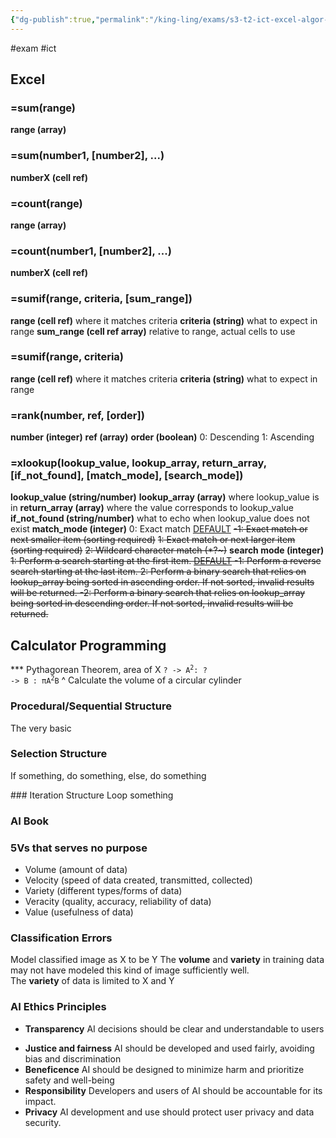 ```yaml
---
{"dg-publish":true,"permalink":"/king-ling/exams/s3-t2-ict-excel-algor-ai-py/","created":"2024-06-17T14:04:45.889+08:00","updated":"2024-06-17T21:52:55.729+08:00"}
---
```


#exam #ict
## Excel
### =sum(range)
**range (array)**
### =sum(number1, \[number2], ...)
**numberX (cell ref)**
### =count(range)
**range (array)**
### =count(number1, \[number2], ...)
**numberX (cell ref)**
### =sumif(range, criteria, \[sum_range])
**range (cell ref)**
	where it matches criteria
**criteria (string)**
	what to expect in range
**sum_range (cell ref array)**
	relative to range, actual cells to use
### =sumif(range, criteria)
**range (cell ref)**
	where it matches criteria
**criteria (string)**
	what to expect in range
### =rank(number, ref, \[order])
**number (integer)**
**ref (array)**
**order (boolean)**
	0: Descending
	1: Ascending

### =xlookup(lookup_value, lookup_array, return_array, \[if_not_found], \[match_mode], \[search_mode])
**lookup_value (string/number)**
**lookup_array (array)**
	where lookup_value is in
**return_array (array)**
	where the value corresponds to lookup_value
**if_not_found (string/number)**
	what to echo when lookup_value does not exist
**match_mode (integer)**
	0: Exact match <u>DEFAULT</u>
	~~-1: Exact match or next smaller item (sorting required)~~
	~~1: Exact match or next larger item (sorting required)~~
	~~2: Wildcard character match (\*\?\~)~~
**search mode (integer)**
	~~1: Perform a search starting at the first item. <u><s>DEFAULT</s></u>
	-1: Perform a reverse search starting at the last item.
	2: Perform a binary search that relies on lookup_array being sorted in ascending order. If not sorted, invalid results will be returned.
	-2: Perform a binary search that relies on lookup_array being sorted in descending order. If not sorted, invalid results will be returned.~~

## Calculator Programming
*** Pythagorean Theorem, area of X
<code>? -> A<sup>2</sup>: ? -> B : πA<sup>2</sup>B</code>
^ Calculate the volume of a circular cylinder
### Procedural/Sequential Structure
The very basic
<style> .container {font-family: sans-serif; text-align: center;} .button-wrapper button {z-index: 1;height: 40px; width: 100px; margin: 10px;padding: 5px;} .excalidraw .App-menu_top .buttonList { display: flex;} .excalidraw-wrapper { height: 800px; margin: 50px; position: relative;} :root[dir="ltr"] .excalidraw .layer-ui__wrapper .zen-mode-transition.App-menu_bottom--transition-left {transform: none;} </style><script src="https://cdn.jsdelivr.net/npm/react@17/umd/react.production.min.js"></script><script src="https://cdn.jsdelivr.net/npm/react-dom@17/umd/react-dom.production.min.js"></script><script type="text/javascript" src="https://cdn.jsdelivr.net/npm/@excalidraw/excalidraw@0/dist/excalidraw.production.min.js"></script><div id="ICT_Test_2024-06-17_2111.24.excalidraw.md1"></div><script>(function(){const InitialData={"type":"excalidraw","version":2,"source":"https://github.com/zsviczian/obsidian-excalidraw-plugin/releases/tag/2.2.6","elements":[{"type":"ellipse","version":182,"versionNonce":1946520293,"index":"a0","isDeleted":false,"id":"4Qzsb718tfaVCDS4umvCT","fillStyle":"solid","strokeWidth":2,"strokeStyle":"solid","roughness":1,"opacity":100,"angle":0,"x":-116.39987182617188,"y":-299.9111557006836,"strokeColor":"#1e1e1e","backgroundColor":"transparent","width":115.9111328125,"height":61.86663818359375,"seed":1827371749,"groupIds":[],"frameId":null,"roundness":{"type":2},"boundElements":[],"updated":1718629944427,"link":null,"locked":false},{"type":"text","version":90,"versionNonce":1882965381,"index":"a2","isDeleted":false,"id":"OwEWfi3r","fillStyle":"solid","strokeWidth":2,"strokeStyle":"solid","roughness":1,"opacity":100,"angle":0,"x":-86.53341674804688,"y":-279.2888717651367,"strokeColor":"#1e1e1e","backgroundColor":"transparent","width":49.21995544433594,"height":25,"seed":2128779403,"groupIds":[],"frameId":null,"roundness":null,"boundElements":[{"id":"04p13glqf6LIPwEbpuA3y","type":"arrow"}],"updated":1718629948631,"link":null,"locked":false,"fontSize":20,"fontFamily":1,"text":"Begin","rawText":"Begin","textAlign":"left","verticalAlign":"top","containerId":null,"originalText":"Begin","autoResize":true,"lineHeight":1.25},{"type":"arrow","version":47,"versionNonce":1564430885,"index":"a4","isDeleted":false,"id":"04p13glqf6LIPwEbpuA3y","fillStyle":"solid","strokeWidth":2,"strokeStyle":"solid","roughness":1,"opacity":100,"angle":0,"x":-55.955535888671875,"y":-239.46663665771484,"strokeColor":"#1e1e1e","backgroundColor":"transparent","width":7.1109619140625,"height":59.022186279296875,"seed":1799153221,"groupIds":[],"frameId":null,"roundness":{"type":2},"boundElements":[],"updated":1718629948631,"link":null,"locked":false,"startBinding":{"elementId":"OwEWfi3r","focus":-0.3545597283180009,"gap":14.822235107421875},"endBinding":null,"lastCommittedPoint":null,"startArrowhead":null,"endArrowhead":"arrow","points":[[0,0],[-7.1109619140625,59.022186279296875]]},{"type":"arrow","version":39,"versionNonce":1755665989,"index":"a7","isDeleted":false,"id":"Aiej-MrXc-h8oaCtro9Es","fillStyle":"solid","strokeWidth":2,"strokeStyle":"solid","roughness":1,"opacity":100,"angle":0,"x":-66.62216186523438,"y":-112.88884735107422,"strokeColor":"#1e1e1e","backgroundColor":"transparent","width":3.5555419921875,"height":64.00003051757812,"seed":784060517,"groupIds":[],"frameId":null,"roundness":{"type":2},"boundElements":[],"updated":1718630137117,"link":null,"locked":false,"startBinding":null,"endBinding":null,"lastCommittedPoint":null,"startArrowhead":null,"endArrowhead":"arrow","points":[[0,0],[-3.5555419921875,64.00003051757812]]},{"type":"rectangle","version":173,"versionNonce":1262112581,"index":"a8","isDeleted":false,"id":"E2br5AF81BIru2JEbirx1","fillStyle":"solid","strokeWidth":2,"strokeStyle":"solid","roughness":1,"opacity":100,"angle":0,"x":-132.04440307617188,"y":-51.733421325683594,"strokeColor":"#1e1e1e","backgroundColor":"transparent","width":141.5111083984375,"height":44.08892822265625,"seed":957525157,"groupIds":[],"frameId":null,"roundness":{"type":3},"boundElements":[],"updated":1718629982429,"link":null,"locked":false},{"type":"text","version":32,"versionNonce":1432230795,"index":"a9","isDeleted":false,"id":"yAN8kXaO","fillStyle":"solid","strokeWidth":2,"strokeStyle":"solid","roughness":1,"opacity":100,"angle":0,"x":-108.57772827148438,"y":-37.511131286621094,"strokeColor":"#1e1e1e","backgroundColor":"transparent","width":83.31991577148438,"height":25,"seed":1628981803,"groupIds":[],"frameId":null,"roundness":null,"boundElements":[{"id":"0Su-H6D66ebjvn2ft2Zsb","type":"arrow"}],"updated":1718630122482,"link":null,"locked":false,"fontSize":20,"fontFamily":1,"text":"A <- X+1","rawText":"A <- X+1","textAlign":"left","verticalAlign":"top","containerId":null,"originalText":"A <- X+1","autoResize":true,"lineHeight":1.25},{"type":"arrow","version":41,"versionNonce":1371893995,"index":"aA","isDeleted":false,"id":"0Su-H6D66ebjvn2ft2Zsb","fillStyle":"solid","strokeWidth":2,"strokeStyle":"solid","roughness":1,"opacity":100,"angle":0,"x":-76.03218611266017,"y":-8.355552673339844,"strokeColor":"#1e1e1e","backgroundColor":"transparent","width":8.698842606800795,"height":66.13336181640625,"seed":1282049477,"groupIds":[],"frameId":null,"roundness":{"type":2},"boundElements":[],"updated":1718630121276,"link":null,"locked":false,"startBinding":{"elementId":"yAN8kXaO","focus":0.26106520076272377,"gap":4.15557861328125},"endBinding":null,"lastCommittedPoint":null,"startArrowhead":null,"endArrowhead":"arrow","points":[[0,0],[8.698842606800795,66.13336181640625]]},{"type":"line","version":104,"versionNonce":118010277,"index":"aI","isDeleted":false,"id":"-GTGFXq04SHBaEwvZGHqI","fillStyle":"solid","strokeWidth":2,"strokeStyle":"solid","roughness":1,"opacity":100,"angle":0,"x":-117.11105346679688,"y":59.199989318847656,"strokeColor":"#1e1e1e","backgroundColor":"transparent","width":115.9111328125,"height":1.4222412109375,"seed":748210379,"groupIds":[],"frameId":null,"roundness":{"type":2},"boundElements":[],"updated":1718630091056,"link":null,"locked":false,"startBinding":null,"endBinding":null,"lastCommittedPoint":null,"startArrowhead":null,"endArrowhead":null,"points":[[0,0],[115.9111328125,1.4222412109375]]},{"type":"line","version":93,"versionNonce":511527467,"index":"aJ","isDeleted":false,"id":"0kZ4omKAarx-ooFz76JHt","fillStyle":"solid","strokeWidth":2,"strokeStyle":"solid","roughness":1,"opacity":100,"angle":0,"x":2.355621337890625,"y":59.911109924316406,"strokeColor":"#1e1e1e","backgroundColor":"transparent","width":22.04443359375,"height":49.06671142578125,"seed":1227834181,"groupIds":[],"frameId":null,"roundness":{"type":2},"boundElements":[],"updated":1718630113800,"link":null,"locked":false,"startBinding":null,"endBinding":null,"lastCommittedPoint":null,"startArrowhead":null,"endArrowhead":null,"points":[[0,0],[-22.04443359375,49.06671142578125]]},{"type":"line","version":82,"versionNonce":488606187,"index":"aK","isDeleted":false,"id":"1j_OqK6cHZ5XNbEOikjph","fillStyle":"solid","strokeWidth":2,"strokeStyle":"solid","roughness":1,"opacity":100,"angle":0,"x":-119.95553588867188,"y":65.6000747680664,"strokeColor":"#1e1e1e","backgroundColor":"transparent","width":27.7332763671875,"height":41.95562744140625,"seed":1004197093,"groupIds":[],"frameId":null,"roundness":{"type":2},"boundElements":[],"updated":1718630103563,"link":null,"locked":false,"startBinding":null,"endBinding":null,"lastCommittedPoint":null,"startArrowhead":null,"endArrowhead":null,"points":[[0,0],[-27.7332763671875,41.95562744140625]]},{"type":"line","version":166,"versionNonce":2054779915,"index":"aL","isDeleted":false,"id":"SRgNIBFv_Vu0P_NG_0VTx","fillStyle":"solid","strokeWidth":2,"strokeStyle":"solid","roughness":1,"opacity":100,"angle":0,"x":-147.68881225585938,"y":106.84452056884766,"strokeColor":"#1e1e1e","backgroundColor":"transparent","width":131.5556640625,"height":2.844482421875,"seed":1074599051,"groupIds":[],"frameId":null,"roundness":{"type":2},"boundElements":[],"updated":1718630116817,"link":null,"locked":false,"startBinding":null,"endBinding":null,"lastCommittedPoint":null,"startArrowhead":null,"endArrowhead":null,"points":[[0,0],[131.5556640625,2.844482421875]]},{"type":"text","version":20,"versionNonce":347073445,"index":"aM","isDeleted":false,"id":"L29m4mSR","fillStyle":"solid","strokeWidth":2,"strokeStyle":"solid","roughness":1,"opacity":100,"angle":0,"x":-113.55538940429688,"y":77.68888092041016,"strokeColor":"#1e1e1e","backgroundColor":"transparent","width":92.81990051269531,"height":25,"seed":1926191621,"groupIds":[],"frameId":null,"roundness":null,"boundElements":[{"id":"yz1cBa8dnDIQzGDhWFCZf","type":"arrow"}],"updated":1718630151236,"link":null,"locked":false,"fontSize":20,"fontFamily":1,"text":"Output A","rawText":"Output A","textAlign":"left","verticalAlign":"top","containerId":null,"originalText":"Output A","autoResize":true,"lineHeight":1.25},{"type":"line","version":171,"versionNonce":509006507,"index":"aN","isDeleted":false,"id":"jTlGhRVBnFWCLQfPh4u8Q","fillStyle":"solid","strokeWidth":2,"strokeStyle":"solid","roughness":1,"opacity":100,"angle":0,"x":-104.5716975003481,"y":-168.32465351567603,"strokeColor":"#1e1e1e","backgroundColor":"transparent","width":115.9111328125,"height":1.4222412109375,"seed":1669958597,"groupIds":[],"frameId":null,"roundness":{"type":2},"boundElements":[],"updated":1718630139976,"link":null,"locked":false,"startBinding":null,"endBinding":null,"lastCommittedPoint":null,"startArrowhead":null,"endArrowhead":null,"points":[[0,0],[115.9111328125,1.4222412109375]]},{"type":"line","version":160,"versionNonce":1423787339,"index":"aO","isDeleted":false,"id":"8UT2-fMXhzCkOBbFbTbB9","fillStyle":"solid","strokeWidth":2,"strokeStyle":"solid","roughness":1,"opacity":100,"angle":0,"x":14.89497730433942,"y":-167.61353291020728,"strokeColor":"#1e1e1e","backgroundColor":"transparent","width":22.04443359375,"height":49.06671142578125,"seed":1347275557,"groupIds":[],"frameId":null,"roundness":{"type":2},"boundElements":[],"updated":1718630139976,"link":null,"locked":false,"startBinding":null,"endBinding":null,"lastCommittedPoint":null,"startArrowhead":null,"endArrowhead":null,"points":[[0,0],[-22.04443359375,49.06671142578125]]},{"type":"line","version":149,"versionNonce":1664902123,"index":"aP","isDeleted":false,"id":"pyka8JkOFbil9uU9lRB6A","fillStyle":"solid","strokeWidth":2,"strokeStyle":"solid","roughness":1,"opacity":100,"angle":0,"x":-107.4161799222231,"y":-161.92456806645728,"strokeColor":"#1e1e1e","backgroundColor":"transparent","width":27.7332763671875,"height":41.95562744140625,"seed":1293098629,"groupIds":[],"frameId":null,"roundness":{"type":2},"boundElements":[],"updated":1718630139976,"link":null,"locked":false,"startBinding":null,"endBinding":null,"lastCommittedPoint":null,"startArrowhead":null,"endArrowhead":null,"points":[[0,0],[-27.7332763671875,41.95562744140625]]},{"type":"line","version":233,"versionNonce":561950347,"index":"aQ","isDeleted":false,"id":"euUNY06sjFKj4-9XrjNIr","fillStyle":"solid","strokeWidth":2,"strokeStyle":"solid","roughness":1,"opacity":100,"angle":0,"x":-135.1494562894106,"y":-120.68012226567603,"strokeColor":"#1e1e1e","backgroundColor":"transparent","width":131.5556640625,"height":2.844482421875,"seed":1620510181,"groupIds":[],"frameId":null,"roundness":{"type":2},"boundElements":[],"updated":1718630139976,"link":null,"locked":false,"startBinding":null,"endBinding":null,"lastCommittedPoint":null,"startArrowhead":null,"endArrowhead":null,"points":[[0,0],[131.5556640625,2.844482421875]]},{"type":"text","version":110,"versionNonce":1324546027,"index":"aR","isDeleted":false,"id":"IrMZ94ST","fillStyle":"solid","strokeWidth":2,"strokeStyle":"solid","roughness":1,"opacity":100,"angle":0,"x":-102.4382746487856,"y":-153.39133442387916,"strokeColor":"#1e1e1e","backgroundColor":"transparent","width":90.68659973144531,"height":25,"seed":1575420229,"groupIds":[],"frameId":null,"roundness":null,"boundElements":[],"updated":1718630146441,"link":null,"locked":false,"fontSize":20,"fontFamily":1,"text":"Input X","rawText":"Input X","textAlign":"left","verticalAlign":"top","containerId":null,"originalText":"Input X","autoResize":false,"lineHeight":1.25},{"type":"arrow","version":33,"versionNonce":1841675333,"index":"ad","isDeleted":false,"id":"yz1cBa8dnDIQzGDhWFCZf","fillStyle":"solid","strokeWidth":2,"strokeStyle":"solid","roughness":1,"opacity":100,"angle":0,"x":-90.80001831054688,"y":109.68888092041016,"strokeColor":"#1e1e1e","backgroundColor":"transparent","width":7.822265625,"height":64.71112060546875,"seed":992526245,"groupIds":[],"frameId":null,"roundness":{"type":2},"boundElements":[],"updated":1718630151236,"link":null,"locked":false,"startBinding":{"elementId":"L29m4mSR","focus":0.5428051019041145,"gap":7},"endBinding":null,"lastCommittedPoint":null,"startArrowhead":null,"endArrowhead":"arrow","points":[[0,0],[7.822265625,64.71112060546875]]},{"type":"ellipse","version":55,"versionNonce":1519685355,"index":"ae","isDeleted":false,"id":"8L8QMKGPoVszv7oUDEJ-W","fillStyle":"solid","strokeWidth":2,"strokeStyle":"solid","roughness":1,"opacity":100,"angle":0,"x":-151.24435424804688,"y":176.53336334228516,"strokeColor":"#1e1e1e","backgroundColor":"transparent","width":169.9554443359375,"height":76.0888671875,"seed":1901932293,"groupIds":[],"frameId":null,"roundness":{"type":2},"boundElements":[],"updated":1718630153986,"link":null,"locked":false},{"type":"text","version":17,"versionNonce":1044738565,"index":"af","isDeleted":false,"id":"W5eazoZH","fillStyle":"solid","strokeWidth":2,"strokeStyle":"solid","roughness":1,"opacity":100,"angle":0,"x":-84.39974975585938,"y":202.84439849853516,"strokeColor":"#1e1e1e","backgroundColor":"transparent","width":34.19996643066406,"height":25,"seed":1922660747,"groupIds":[],"frameId":null,"roundness":null,"boundElements":[],"updated":1718630161122,"link":null,"locked":false,"fontSize":20,"fontFamily":1,"text":"End","rawText":"End","textAlign":"left","verticalAlign":"top","containerId":null,"originalText":"End","autoResize":true,"lineHeight":1.25}],"appState":{"theme":"dark","viewBackgroundColor":"#ffffff","currentItemStrokeColor":"#1e1e1e","currentItemBackgroundColor":"transparent","currentItemFillStyle":"solid","currentItemStrokeWidth":2,"currentItemStrokeStyle":"solid","currentItemRoughness":1,"currentItemOpacity":100,"currentItemFontFamily":1,"currentItemFontSize":20,"currentItemTextAlign":"left","currentItemStartArrowhead":null,"currentItemEndArrowhead":"arrow","scrollX":368.2889099121094,"scrollY":511.4666748046875,"zoom":{"value":1},"currentItemRoundness":"round","gridSize":null,"gridColor":{"Bold":"#C9C9C9FF","Regular":"#EDEDEDFF"},"currentStrokeOptions":null,"previousGridSize":null,"frameRendering":{"enabled":true,"clip":true,"name":true,"outline":true},"objectsSnapModeEnabled":false},"files":{}};InitialData.scrollToContent=true;App=()=>{const e=React.useRef(null),t=React.useRef(null),[n,i]=React.useState({width:void 0,height:void 0});return React.useEffect(()=>{i({width:t.current.getBoundingClientRect().width,height:t.current.getBoundingClientRect().height});const e=()=>{i({width:t.current.getBoundingClientRect().width,height:t.current.getBoundingClientRect().height})};return window.addEventListener("resize",e),()=>window.removeEventListener("resize",e)},[t]),React.createElement(React.Fragment,null,React.createElement("div",{className:"excalidraw-wrapper",ref:t},React.createElement(ExcalidrawLib.Excalidraw,{ref:e,width:n.width,height:n.height,initialData:InitialData,viewModeEnabled:!0,zenModeEnabled:!0,gridModeEnabled:!1})))},excalidrawWrapper=document.getElementById("ICT_Test_2024-06-17_2111.24.excalidraw.md1");ReactDOM.render(React.createElement(App),excalidrawWrapper);})();</script>
### Selection Structure
If something, do something, else, do something
<div id="ICT_Test_2024-06-17_2118.23.excalidraw.md2"></div><script>(function(){const InitialData={"type":"excalidraw","version":2,"source":"https://github.com/zsviczian/obsidian-excalidraw-plugin/releases/tag/2.2.6","elements":[{"id":"BAFPS91PsKOVQUXGAlSd2","type":"ellipse","x":-140.57760620117188,"y":-130.31111907958984,"width":144.35546875,"height":68.977783203125,"angle":0,"strokeColor":"#1e1e1e","backgroundColor":"transparent","fillStyle":"solid","strokeWidth":2,"strokeStyle":"solid","roughness":1,"opacity":100,"groupIds":[],"frameId":null,"index":"a0","roundness":{"type":2},"seed":2102883429,"version":62,"versionNonce":776479845,"isDeleted":false,"boundElements":[{"id":"BDGxIW0b9HuwbOmPWSRaW","type":"arrow"}],"updated":1718630394820,"link":null,"locked":false},{"id":"yuJX2d9a","type":"text","x":-98.62216186523438,"y":-106.84444427490234,"width":49.21995544433594,"height":25,"angle":0,"strokeColor":"#1e1e1e","backgroundColor":"transparent","fillStyle":"solid","strokeWidth":2,"strokeStyle":"solid","roughness":1,"opacity":100,"groupIds":[],"frameId":null,"index":"a2","roundness":null,"seed":1160760421,"version":30,"versionNonce":601480651,"isDeleted":false,"boundElements":null,"updated":1718630392725,"link":null,"locked":false,"text":"Begin","rawText":"Begin","fontSize":20,"fontFamily":1,"textAlign":"left","verticalAlign":"top","containerId":null,"originalText":"Begin","autoResize":true,"lineHeight":1.25},{"id":"BDGxIW0b9HuwbOmPWSRaW","type":"arrow","x":-71.59982299804688,"y":-59.91112518310547,"width":1.422119140625,"height":66.84445190429688,"angle":0,"strokeColor":"#1e1e1e","backgroundColor":"transparent","fillStyle":"solid","strokeWidth":2,"strokeStyle":"solid","roughness":1,"opacity":100,"groupIds":[],"frameId":null,"index":"a3","roundness":{"type":2},"seed":1805755333,"version":32,"versionNonce":774245637,"isDeleted":false,"boundElements":null,"updated":1718630394820,"link":null,"locked":false,"points":[[0,0],[1.422119140625,66.84445190429688]],"lastCommittedPoint":null,"startBinding":{"elementId":"BAFPS91PsKOVQUXGAlSd2","focus":0.054916615692871276,"gap":1.4557977422987136},"endBinding":null,"startArrowhead":null,"endArrowhead":"arrow"},{"id":"LDzsnk1iiUdANZ2YAXcwY","type":"diamond","x":-139.15548706054688,"y":5.511116027832031,"width":137.95556640625,"height":66.13333129882812,"angle":0,"strokeColor":"#1e1e1e","backgroundColor":"transparent","fillStyle":"solid","strokeWidth":2,"strokeStyle":"solid","roughness":1,"opacity":100,"groupIds":[],"frameId":null,"index":"a4","roundness":{"type":2},"seed":1156599749,"version":110,"versionNonce":530859685,"isDeleted":false,"boundElements":null,"updated":1718630424527,"link":null,"locked":false},{"id":"zCTAcaR7","type":"text","x":-112.13339233398438,"y":26.133338928222656,"width":85.159912109375,"height":25,"angle":0,"strokeColor":"#1e1e1e","backgroundColor":"transparent","fillStyle":"solid","strokeWidth":2,"strokeStyle":"solid","roughness":1,"opacity":100,"groupIds":[],"frameId":null,"index":"a5","roundness":null,"seed":1320913547,"version":37,"versionNonce":1553196005,"isDeleted":false,"boundElements":null,"updated":1718630417094,"link":null,"locked":false,"text":"Condition","rawText":"Condition","fontSize":20,"fontFamily":1,"textAlign":"left","verticalAlign":"top","containerId":null,"originalText":"Condition","autoResize":true,"lineHeight":1.25},{"id":"EnYEApBAdcHGWAY8fvGQi","type":"line","x":-190.35556030273438,"y":41.77777862548828,"width":54.7557373046875,"height":0.71112060546875,"angle":0,"strokeColor":"#1e1e1e","backgroundColor":"transparent","fillStyle":"solid","strokeWidth":2,"strokeStyle":"solid","roughness":1,"opacity":100,"groupIds":[],"frameId":null,"index":"a6","roundness":{"type":2},"seed":1970555237,"version":30,"versionNonce":221908965,"isDeleted":false,"boundElements":null,"updated":1718630421975,"link":null,"locked":false,"points":[[0,0],[54.7557373046875,-0.71112060546875]],"lastCommittedPoint":null,"startBinding":null,"endBinding":null,"startArrowhead":null,"endArrowhead":null},{"id":"ugioLFQU-ogbAS6xCI9Os","type":"line","x":-2.622161865234375,"y":41.06665802001953,"width":64.7110595703125,"height":0.7110595703125,"angle":0,"strokeColor":"#1e1e1e","backgroundColor":"transparent","fillStyle":"solid","strokeWidth":2,"strokeStyle":"solid","roughness":1,"opacity":100,"groupIds":[],"frameId":null,"index":"a7","roundness":{"type":2},"seed":1930308101,"version":23,"versionNonce":563961061,"isDeleted":false,"boundElements":null,"updated":1718630426255,"link":null,"locked":false,"points":[[0,0],[64.7110595703125,-0.7110595703125]],"lastCommittedPoint":null,"startBinding":null,"endBinding":null,"startArrowhead":null,"endArrowhead":null},{"id":"6nXEQDA1qZ4_7WT-yDsS6","type":"arrow","x":-193.91110229492188,"y":39.644447326660156,"width":2.13330078125,"height":78.22222900390625,"angle":0,"strokeColor":"#1e1e1e","backgroundColor":"transparent","fillStyle":"solid","strokeWidth":2,"strokeStyle":"solid","roughness":1,"opacity":100,"groupIds":[],"frameId":null,"index":"a8","roundness":{"type":2},"seed":2047506501,"version":60,"versionNonce":1080186885,"isDeleted":false,"boundElements":null,"updated":1718630430661,"link":null,"locked":false,"points":[[0,0],[2.13330078125,78.22222900390625]],"lastCommittedPoint":null,"startBinding":null,"endBinding":null,"startArrowhead":null,"endArrowhead":"arrow"},{"id":"Kxp7VsZSqpm6mQSlXG4Iw","type":"arrow","x":66.35562133789062,"y":41.77777862548828,"width":3.5555419921875,"height":82.4888916015625,"angle":0,"strokeColor":"#1e1e1e","backgroundColor":"transparent","fillStyle":"solid","strokeWidth":2,"strokeStyle":"solid","roughness":1,"opacity":100,"groupIds":[],"frameId":null,"index":"a9","roundness":{"type":2},"seed":1757613925,"version":45,"versionNonce":124372101,"isDeleted":false,"boundElements":null,"updated":1718630435306,"link":null,"locked":false,"points":[[0,0],[3.5555419921875,82.4888916015625]],"lastCommittedPoint":null,"startBinding":null,"endBinding":null,"startArrowhead":null,"endArrowhead":"arrow"},{"id":"FfSYnTkAJ2y7LHcy9IlFi","type":"rectangle","x":-244.39999389648438,"y":124.26667022705078,"width":121.5999755859375,"height":71.11111450195312,"angle":0,"strokeColor":"#1e1e1e","backgroundColor":"transparent","fillStyle":"solid","strokeWidth":2,"strokeStyle":"solid","roughness":1,"opacity":100,"groupIds":[],"frameId":null,"index":"aB","roundness":{"type":3},"seed":1860599877,"version":107,"versionNonce":1792829995,"isDeleted":false,"boundElements":null,"updated":1718630450312,"link":null,"locked":false},{"id":"IkIHTiV6","type":"text","x":-233.73336791992188,"y":132.80005645751953,"width":99.33988952636719,"height":50,"angle":0,"strokeColor":"#1e1e1e","backgroundColor":"transparent","fillStyle":"solid","strokeWidth":2,"strokeStyle":"solid","roughness":1,"opacity":100,"groupIds":[],"frameId":null,"index":"aC","roundness":null,"seed":1002695883,"version":62,"versionNonce":505494411,"isDeleted":false,"boundElements":null,"updated":1718630463085,"link":null,"locked":false,"text":"Processing\nStep","rawText":"Processing\nStep","fontSize":20,"fontFamily":1,"textAlign":"left","verticalAlign":"top","containerId":null,"originalText":"Processing\nStep","autoResize":true,"lineHeight":1.25},{"type":"rectangle","version":208,"versionNonce":1627669381,"index":"aD","isDeleted":false,"id":"bK2tlZToVwyjtKZMeedIQ","fillStyle":"solid","strokeWidth":2,"strokeStyle":"solid","roughness":1,"opacity":100,"angle":0,"x":10.533416748046875,"y":126.39995574951172,"strokeColor":"#1e1e1e","backgroundColor":"transparent","width":121.5999755859375,"height":71.11111450195312,"seed":1146365515,"groupIds":[],"frameId":null,"roundness":{"type":3},"boundElements":[],"updated":1718630467363,"link":null,"locked":false},{"type":"text","version":163,"versionNonce":85691109,"index":"aE","isDeleted":false,"id":"MOuqfwsN","fillStyle":"solid","strokeWidth":2,"strokeStyle":"solid","roughness":1,"opacity":100,"angle":0,"x":21.200042724609375,"y":134.93334197998047,"strokeColor":"#1e1e1e","backgroundColor":"transparent","width":99.33988952636719,"height":50,"seed":1664034027,"groupIds":[],"frameId":null,"roundness":null,"boundElements":[],"updated":1718630467363,"link":null,"locked":false,"fontSize":20,"fontFamily":1,"text":"Processing\nStep","rawText":"Processing\nStep","textAlign":"left","verticalAlign":"top","containerId":null,"originalText":"Processing\nStep","autoResize":true,"lineHeight":1.25},{"id":"KCokbfXEpwsWS--h3ysZe","type":"line","x":-186.08871459960938,"y":195.3777847290039,"width":1.42236328125,"height":77.5111083984375,"angle":0,"strokeColor":"#1e1e1e","backgroundColor":"transparent","fillStyle":"solid","strokeWidth":2,"strokeStyle":"solid","roughness":1,"opacity":100,"groupIds":[],"frameId":null,"index":"aH","roundness":{"type":2},"seed":1208320811,"version":88,"versionNonce":2062964971,"isDeleted":false,"boundElements":null,"updated":1718630476717,"link":null,"locked":false,"points":[[0,0],[-1.42236328125,77.5111083984375]],"lastCommittedPoint":null,"startBinding":null,"endBinding":null,"startArrowhead":null,"endArrowhead":null},{"id":"4H2uWcwvc7IjZPI-OEfap","type":"line","x":-188.22213745117188,"y":275.73331451416016,"width":124.4443359375,"height":3.55560302734375,"angle":0,"strokeColor":"#1e1e1e","backgroundColor":"transparent","fillStyle":"solid","strokeWidth":2,"strokeStyle":"solid","roughness":1,"opacity":100,"groupIds":[],"frameId":null,"index":"aI","roundness":{"type":2},"seed":2016543627,"version":36,"versionNonce":455340235,"isDeleted":false,"boundElements":null,"updated":1718630479248,"link":null,"locked":false,"points":[[0,0],[124.4443359375,3.55560302734375]],"lastCommittedPoint":null,"startBinding":null,"endBinding":null,"startArrowhead":null,"endArrowhead":null},{"id":"bFpBv3VsBl5HlP_pagg3R","type":"line","x":76.31118774414062,"y":201.7778091430664,"width":0.711181640625,"height":78.22216796875,"angle":0,"strokeColor":"#1e1e1e","backgroundColor":"transparent","fillStyle":"solid","strokeWidth":2,"strokeStyle":"solid","roughness":1,"opacity":100,"groupIds":[],"frameId":null,"index":"aJ","roundness":{"type":2},"seed":312581995,"version":40,"versionNonce":1622501163,"isDeleted":false,"boundElements":null,"updated":1718630480661,"link":null,"locked":false,"points":[[0,0],[-0.711181640625,78.22216796875]],"lastCommittedPoint":null,"startBinding":null,"endBinding":null,"startArrowhead":null,"endArrowhead":null},{"id":"m3BgjdlndojLOSBUqwlR3","type":"line","x":75.60000610351562,"y":279.9999771118164,"width":142.933349609375,"height":2.84442138671875,"angle":0,"strokeColor":"#1e1e1e","backgroundColor":"transparent","fillStyle":"solid","strokeWidth":2,"strokeStyle":"solid","roughness":1,"opacity":100,"groupIds":[],"frameId":null,"index":"aK","roundness":{"type":2},"seed":1735739851,"version":41,"versionNonce":2123423787,"isDeleted":false,"boundElements":null,"updated":1718630482830,"link":null,"locked":false,"points":[[0,0],[-142.933349609375,-2.84442138671875]],"lastCommittedPoint":null,"startBinding":null,"endBinding":null,"startArrowhead":null,"endArrowhead":null},{"id":"oZHXGePjYMrmALrfxKzCH","type":"arrow","x":-66.62216186523438,"y":279.9999771118164,"width":0.7110595703125,"height":76.800048828125,"angle":0,"strokeColor":"#1e1e1e","backgroundColor":"transparent","fillStyle":"solid","strokeWidth":2,"strokeStyle":"solid","roughness":1,"opacity":100,"groupIds":[],"frameId":null,"index":"aL","roundness":{"type":2},"seed":226075339,"version":54,"versionNonce":1312817995,"isDeleted":false,"boundElements":null,"updated":1718630486997,"link":null,"locked":false,"points":[[0,0],[0.7110595703125,76.800048828125]],"lastCommittedPoint":null,"startBinding":null,"endBinding":null,"startArrowhead":null,"endArrowhead":"arrow"},{"id":"AdZ5We9XqdnDOwOks3xPo","type":"ellipse","x":-124.93307495117188,"y":355.3777847290039,"width":127.288818359375,"height":64,"angle":0,"strokeColor":"#1e1e1e","backgroundColor":"transparent","fillStyle":"solid","strokeWidth":2,"strokeStyle":"solid","roughness":1,"opacity":100,"groupIds":[],"frameId":null,"index":"aM","roundness":{"type":2},"seed":1570202091,"version":137,"versionNonce":482399979,"isDeleted":false,"boundElements":null,"updated":1718630498171,"link":null,"locked":false},{"id":"g8pSPwNC","type":"text","x":-82.97787475585938,"y":375.9999771118164,"width":34.19996643066406,"height":25,"angle":0,"strokeColor":"#1e1e1e","backgroundColor":"transparent","fillStyle":"solid","strokeWidth":2,"strokeStyle":"solid","roughness":1,"opacity":100,"groupIds":[],"frameId":null,"index":"aN","roundness":null,"seed":1683108005,"version":24,"versionNonce":529338789,"isDeleted":false,"boundElements":null,"updated":1718630508565,"link":null,"locked":false,"text":"End","rawText":"End","fontSize":20,"fontFamily":1,"textAlign":"left","verticalAlign":"top","containerId":null,"originalText":"End","autoResize":true,"lineHeight":1.25},{"id":"eNhKy615","type":"text","x":-154.80001831054688,"y":-1.4222335815429688,"width":167.5597686767578,"height":25,"angle":0,"strokeColor":"#1e1e1e","backgroundColor":"transparent","fillStyle":"solid","strokeWidth":2,"strokeStyle":"solid","roughness":1,"opacity":100,"groupIds":[],"frameId":null,"index":"aO","roundness":null,"seed":680963173,"version":27,"versionNonce":406321189,"isDeleted":false,"boundElements":null,"updated":1718630544452,"link":null,"locked":false,"text":"F              T","rawText":"F              T","fontSize":20,"fontFamily":1,"textAlign":"left","verticalAlign":"top","containerId":null,"originalText":"F              T","autoResize":true,"lineHeight":1.25},{"id":"1GIockcn","type":"text","x":-100.04440307617188,"y":-95.4666519165039,"width":9.999984741210938,"height":25,"angle":0,"strokeColor":"#1e1e1e","backgroundColor":"transparent","fillStyle":"solid","strokeWidth":2,"strokeStyle":"solid","roughness":1,"opacity":100,"groupIds":[],"frameId":null,"index":"aF","roundness":null,"seed":2696683,"version":4,"versionNonce":1150805509,"isDeleted":true,"boundElements":null,"updated":1718630465790,"link":null,"locked":false,"text":"","rawText":"","fontSize":20,"fontFamily":1,"textAlign":"left","verticalAlign":"top","containerId":null,"originalText":"","autoResize":true,"lineHeight":1.25},{"id":"G9fOkt-TyTw2fgJnblsYf","type":"rectangle","x":-248.66659545898438,"y":110.75556182861328,"width":114.4888916015625,"height":75.37777709960938,"angle":0,"strokeColor":"#1e1e1e","backgroundColor":"transparent","fillStyle":"solid","strokeWidth":2,"strokeStyle":"solid","roughness":1,"opacity":100,"groupIds":[],"frameId":null,"index":"aG","roundness":{"type":3},"seed":623438821,"version":65,"versionNonce":1573202123,"isDeleted":true,"boundElements":null,"updated":1718630465790,"link":null,"locked":false}],"appState":{"theme":"dark","viewBackgroundColor":"#ffffff","currentItemStrokeColor":"#1e1e1e","currentItemBackgroundColor":"transparent","currentItemFillStyle":"solid","currentItemStrokeWidth":2,"currentItemStrokeStyle":"solid","currentItemRoughness":1,"currentItemOpacity":100,"currentItemFontFamily":1,"currentItemFontSize":20,"currentItemTextAlign":"left","currentItemStartArrowhead":null,"currentItemEndArrowhead":"arrow","scrollX":368.2889099121094,"scrollY":271.4666748046875,"zoom":{"value":1},"currentItemRoundness":"round","gridSize":null,"gridColor":{"Bold":"#C9C9C9FF","Regular":"#EDEDEDFF"},"currentStrokeOptions":null,"previousGridSize":null,"frameRendering":{"enabled":true,"clip":true,"name":true,"outline":true},"objectsSnapModeEnabled":false},"files":{}};InitialData.scrollToContent=true;App=()=>{const e=React.useRef(null),t=React.useRef(null),[n,i]=React.useState({width:void 0,height:void 0});return React.useEffect(()=>{i({width:t.current.getBoundingClientRect().width,height:t.current.getBoundingClientRect().height});const e=()=>{i({width:t.current.getBoundingClientRect().width,height:t.current.getBoundingClientRect().height})};return window.addEventListener("resize",e),()=>window.removeEventListener("resize",e)},[t]),React.createElement(React.Fragment,null,React.createElement("div",{className:"excalidraw-wrapper",ref:t},React.createElement(ExcalidrawLib.Excalidraw,{ref:e,width:n.width,height:n.height,initialData:InitialData,viewModeEnabled:!0,zenModeEnabled:!0,gridModeEnabled:!1})))},excalidrawWrapper=document.getElementById("ICT_Test_2024-06-17_2118.23.excalidraw.md2");ReactDOM.render(React.createElement(App),excalidrawWrapper);})();</script>
### Iteration Structure
Loop something
<div id="ICT_Test_2024-06-17_2124.13.excalidraw.md3"></div><script>(function(){const InitialData={"type":"excalidraw","version":2,"source":"https://github.com/zsviczian/obsidian-excalidraw-plugin/releases/tag/2.2.6","elements":[{"id":"tT3NjbQ5P-2pNYF57LP_9","type":"arrow","x":-41.733245849609375,"y":-263.6444625854492,"width":0.711181640625,"height":67.55557250976562,"angle":0,"strokeColor":"#1e1e1e","backgroundColor":"transparent","fillStyle":"solid","strokeWidth":2,"strokeStyle":"solid","roughness":1,"opacity":100,"groupIds":[],"frameId":null,"index":"a2","roundness":{"type":2},"seed":31327941,"version":54,"versionNonce":1235273477,"isDeleted":false,"boundElements":null,"updated":1718630674455,"link":null,"locked":false,"points":[[0,0],[-0.711181640625,67.55557250976562]],"lastCommittedPoint":null,"startBinding":null,"endBinding":null,"startArrowhead":null,"endArrowhead":"arrow"},{"id":"YXLumPB8_Smp-qR27ghgK","type":"diamond","x":-149.82211303710938,"y":-191.11116790771484,"width":213.3336181640625,"height":70,"angle":0,"strokeColor":"#1e1e1e","backgroundColor":"transparent","fillStyle":"solid","strokeWidth":2,"strokeStyle":"solid","roughness":1,"opacity":100,"groupIds":[],"frameId":null,"index":"a3","roundness":{"type":2},"seed":494904939,"version":205,"versionNonce":555418277,"isDeleted":false,"boundElements":[{"type":"text","id":"OpGgtYLg"}],"updated":1718630695963,"link":null,"locked":false},{"id":"OpGgtYLg","type":"text","x":-85.56866455078125,"y":-168.61116790771484,"width":85.159912109375,"height":25,"angle":0,"strokeColor":"#1e1e1e","backgroundColor":"transparent","fillStyle":"solid","strokeWidth":2,"strokeStyle":"solid","roughness":1,"opacity":100,"groupIds":[],"frameId":null,"index":"a3V","roundness":null,"seed":1819529099,"version":13,"versionNonce":1440095659,"isDeleted":false,"boundElements":null,"updated":1718630698384,"link":null,"locked":false,"text":"Condition","rawText":"Condition","fontSize":20,"fontFamily":1,"textAlign":"center","verticalAlign":"middle","containerId":"YXLumPB8_Smp-qR27ghgK","originalText":"Condition","autoResize":true,"lineHeight":1.25},{"id":"qROGpu_ITS62i8pm8ezcv","type":"line","x":-143.42221069335938,"y":-151.99999237060547,"width":71.111083984375,"height":2.844451904296875,"angle":0,"strokeColor":"#1e1e1e","backgroundColor":"transparent","fillStyle":"solid","strokeWidth":2,"strokeStyle":"solid","roughness":1,"opacity":100,"groupIds":[],"frameId":null,"index":"a6","roundness":{"type":2},"seed":1386092229,"version":60,"versionNonce":1234359941,"isDeleted":false,"boundElements":null,"updated":1718630710341,"link":null,"locked":false,"points":[[0,0],[-71.111083984375,-2.844451904296875]],"lastCommittedPoint":null,"startBinding":null,"endBinding":null,"startArrowhead":null,"endArrowhead":null},{"id":"WXBio72jfS3jNc3QAbBdH","type":"line","x":52.844512939453125,"y":-156.2666244506836,"width":66.13330078125,"height":1.42218017578125,"angle":0,"strokeColor":"#1e1e1e","backgroundColor":"transparent","fillStyle":"solid","strokeWidth":2,"strokeStyle":"solid","roughness":1,"opacity":100,"groupIds":[],"frameId":null,"index":"a7","roundness":{"type":2},"seed":610254309,"version":31,"versionNonce":1223028677,"isDeleted":false,"boundElements":null,"updated":1718630712522,"link":null,"locked":false,"points":[[0,0],[66.13330078125,1.42218017578125]],"lastCommittedPoint":null,"startBinding":null,"endBinding":null,"startArrowhead":null,"endArrowhead":null},{"id":"-tCh1_6nGuRW7czCnnwsR","type":"arrow","x":-211.68881225585938,"y":-156.2666244506836,"width":2.1334228515625,"height":87.46661376953125,"angle":0,"strokeColor":"#1e1e1e","backgroundColor":"transparent","fillStyle":"solid","strokeWidth":2,"strokeStyle":"solid","roughness":1,"opacity":100,"groupIds":[],"frameId":null,"index":"a9","roundness":{"type":2},"seed":336211589,"version":49,"versionNonce":1134206245,"isDeleted":false,"boundElements":null,"updated":1718630723793,"link":null,"locked":false,"points":[[0,0],[-2.1334228515625,87.46661376953125]],"lastCommittedPoint":null,"startBinding":null,"endBinding":null,"startArrowhead":null,"endArrowhead":"arrow"},{"id":"ee3pKHyGGVECMhjeQjk3s","type":"arrow","x":121.82229614257812,"y":-156.2666244506836,"width":3.555419921875,"height":102.39996337890625,"angle":0,"strokeColor":"#1e1e1e","backgroundColor":"transparent","fillStyle":"solid","strokeWidth":2,"strokeStyle":"solid","roughness":1,"opacity":100,"groupIds":[],"frameId":null,"index":"aA","roundness":{"type":2},"seed":586526853,"version":54,"versionNonce":1007241221,"isDeleted":false,"boundElements":null,"updated":1718630726634,"link":null,"locked":false,"points":[[0,0],[-3.555419921875,102.39996337890625]],"lastCommittedPoint":null,"startBinding":null,"endBinding":null,"startArrowhead":null,"endArrowhead":"arrow"},{"id":"pXrHSkIWJxqg4995yrE-C","type":"rectangle","x":-267.1554870605469,"y":-65.95552825927734,"width":122.31103515625,"height":69.6888427734375,"angle":0,"strokeColor":"#1e1e1e","backgroundColor":"transparent","fillStyle":"solid","strokeWidth":2,"strokeStyle":"solid","roughness":1,"opacity":100,"groupIds":[],"frameId":null,"index":"aB","roundness":{"type":3},"seed":839647077,"version":61,"versionNonce":1107911429,"isDeleted":false,"boundElements":[{"type":"text","id":"yXAuPN6I"},{"id":"K7Z-ku4KsVcRY0A9Xw2Ag","type":"arrow"}],"updated":1718630791450,"link":null,"locked":false},{"id":"yXAuPN6I","type":"text","x":-250.81991577148438,"y":-43.611106872558594,"width":89.639892578125,"height":25,"angle":0,"strokeColor":"#1e1e1e","backgroundColor":"transparent","fillStyle":"solid","strokeWidth":2,"strokeStyle":"solid","roughness":1,"opacity":100,"groupIds":[],"frameId":null,"index":"aC","roundness":null,"seed":626510283,"version":15,"versionNonce":1311086661,"isDeleted":false,"boundElements":null,"updated":1718630787481,"link":null,"locked":false,"text":"Do stuff","rawText":"Do stuff","fontSize":20,"fontFamily":1,"textAlign":"center","verticalAlign":"middle","containerId":"pXrHSkIWJxqg4995yrE-C","originalText":"Do stuff","autoResize":true,"lineHeight":1.25},{"type":"rectangle","version":237,"versionNonce":1944205189,"index":"aD","isDeleted":false,"id":"xWRcuoSLKEErz0hG3ZAgN","fillStyle":"solid","strokeWidth":2,"strokeStyle":"solid","roughness":1,"opacity":100,"angle":0,"x":52.133331298828125,"y":-55.288902282714844,"strokeColor":"#1e1e1e","backgroundColor":"transparent","width":122.31103515625,"height":69.6888427734375,"seed":1794127493,"groupIds":[],"frameId":null,"roundness":{"type":3},"boundElements":[{"type":"text","id":"xXEEyWnN"}],"updated":1718630764774,"link":null,"locked":false},{"type":"text","version":192,"versionNonce":1880817381,"index":"aE","isDeleted":false,"id":"xXEEyWnN","fillStyle":"solid","strokeWidth":2,"strokeStyle":"solid","roughness":1,"opacity":100,"angle":0,"x":68.46890258789062,"y":-32.944480895996094,"strokeColor":"#1e1e1e","backgroundColor":"transparent","width":89.639892578125,"height":25,"seed":1930501605,"groupIds":[],"frameId":null,"roundness":null,"boundElements":[],"updated":1718630764774,"link":null,"locked":false,"fontSize":20,"fontFamily":1,"text":"Do stuff","rawText":"Do stuff","textAlign":"center","verticalAlign":"middle","containerId":"xWRcuoSLKEErz0hG3ZAgN","originalText":"Do stuff","autoResize":true,"lineHeight":1.25},{"id":"iieKxGmu","type":"text","x":-142.71102905273438,"y":-211.73332977294922,"width":207.55970764160156,"height":25,"angle":0,"strokeColor":"#1e1e1e","backgroundColor":"transparent","fillStyle":"solid","strokeWidth":2,"strokeStyle":"solid","roughness":1,"opacity":100,"groupIds":[],"frameId":null,"index":"aK","roundness":null,"seed":1209076965,"version":31,"versionNonce":116047397,"isDeleted":false,"boundElements":null,"updated":1718630752578,"link":null,"locked":false,"text":"F                  T","rawText":"F                  T","fontSize":20,"fontFamily":1,"textAlign":"left","verticalAlign":"top","containerId":null,"originalText":"F                  T","autoResize":true,"lineHeight":1.25},{"id":"aHHP4tmDNkC7_pf-sn6eA","type":"line","x":118.97781372070312,"y":12.977760314941406,"width":0.7110595703125,"height":66.1334228515625,"angle":0,"strokeColor":"#1e1e1e","backgroundColor":"transparent","fillStyle":"solid","strokeWidth":2,"strokeStyle":"solid","roughness":1,"opacity":100,"groupIds":[],"frameId":null,"index":"aO","roundness":{"type":2},"seed":746838597,"version":56,"versionNonce":1274160261,"isDeleted":false,"boundElements":null,"updated":1718630767117,"link":null,"locked":false,"points":[[0,0],[0.7110595703125,66.1334228515625]],"lastCommittedPoint":null,"startBinding":null,"endBinding":null,"startArrowhead":null,"endArrowhead":null},{"id":"5OuUanWk09gd6EyKkcY_n","type":"line","x":119.68887329101562,"y":79.1111831665039,"width":120.888916015625,"height":0,"angle":0,"strokeColor":"#1e1e1e","backgroundColor":"transparent","fillStyle":"solid","strokeWidth":2,"strokeStyle":"solid","roughness":1,"opacity":100,"groupIds":[],"frameId":null,"index":"aP","roundness":{"type":2},"seed":2040876005,"version":61,"versionNonce":958637829,"isDeleted":false,"boundElements":null,"updated":1718630769311,"link":null,"locked":false,"points":[[0,0],[120.888916015625,0]],"lastCommittedPoint":null,"startBinding":null,"endBinding":null,"startArrowhead":null,"endArrowhead":null},{"id":"YYGDU424OM7gyT9mPmfOw","type":"line","x":240.57778930664062,"y":79.1111831665039,"width":2.84423828125,"height":323.5556335449219,"angle":0,"strokeColor":"#1e1e1e","backgroundColor":"transparent","fillStyle":"solid","strokeWidth":2,"strokeStyle":"solid","roughness":1,"opacity":100,"groupIds":[],"frameId":null,"index":"aQ","roundness":{"type":2},"seed":2055372389,"version":115,"versionNonce":1659683781,"isDeleted":false,"boundElements":null,"updated":1718630771969,"link":null,"locked":false,"points":[[0,0],[-2.84423828125,-323.5556335449219]],"lastCommittedPoint":null,"startBinding":null,"endBinding":null,"startArrowhead":null,"endArrowhead":null},{"id":"GQWOyU4yio3M91JKCJatL","type":"arrow","x":238.44448852539062,"y":-244.44445037841797,"width":276.6221923828125,"height":4.26666259765625,"angle":0,"strokeColor":"#1e1e1e","backgroundColor":"transparent","fillStyle":"solid","strokeWidth":2,"strokeStyle":"solid","roughness":1,"opacity":100,"groupIds":[],"frameId":null,"index":"aR","roundness":{"type":2},"seed":1854538533,"version":107,"versionNonce":1140639109,"isDeleted":false,"boundElements":null,"updated":1718630776679,"link":null,"locked":false,"points":[[0,0],[-276.6221923828125,4.26666259765625]],"lastCommittedPoint":null,"startBinding":null,"endBinding":null,"startArrowhead":null,"endArrowhead":"arrow"},{"id":"K7Z-ku4KsVcRY0A9Xw2Ag","type":"arrow","x":-210.26669311523438,"y":3.0222549438476562,"width":0.7110595703125,"height":89.5999755859375,"angle":0,"strokeColor":"#1e1e1e","backgroundColor":"transparent","fillStyle":"solid","strokeWidth":2,"strokeStyle":"solid","roughness":1,"opacity":100,"groupIds":[],"frameId":null,"index":"aU","roundness":{"type":2},"seed":347359141,"version":66,"versionNonce":1943183269,"isDeleted":false,"boundElements":null,"updated":1718630791449,"link":null,"locked":false,"points":[[0,0],[-0.7110595703125,89.5999755859375]],"lastCommittedPoint":null,"startBinding":{"elementId":"pXrHSkIWJxqg4995yrE-C","focus":0.06504494161741749,"gap":1},"endBinding":null,"startArrowhead":null,"endArrowhead":"arrow"},{"id":"bvIrNUtG","type":"text","x":-318.4739170150832,"y":-275.02217864990234,"width":247.52237892914565,"height":39.93331909179687,"angle":0,"strokeColor":"#1e1e1e","backgroundColor":"transparent","fillStyle":"solid","strokeWidth":2,"strokeStyle":"solid","roughness":1,"opacity":100,"groupIds":[],"frameId":null,"index":"aV","roundness":null,"seed":251284075,"version":94,"versionNonce":97472421,"isDeleted":false,"boundElements":null,"updated":1718630823030,"link":null,"locked":false,"text":"While / WhileEnd","rawText":"While / WhileEnd","fontSize":31.9466552734375,"fontFamily":1,"textAlign":"left","verticalAlign":"top","containerId":null,"originalText":"While / WhileEnd","autoResize":true,"lineHeight":1.25}],"appState":{"theme":"dark","viewBackgroundColor":"#ffffff","currentItemStrokeColor":"#1e1e1e","currentItemBackgroundColor":"transparent","currentItemFillStyle":"solid","currentItemStrokeWidth":2,"currentItemStrokeStyle":"solid","currentItemRoughness":1,"currentItemOpacity":100,"currentItemFontFamily":1,"currentItemFontSize":20,"currentItemTextAlign":"left","currentItemStartArrowhead":null,"currentItemEndArrowhead":"arrow","scrollX":368.2889099121094,"scrollY":511.4666748046875,"zoom":{"value":1},"currentItemRoundness":"round","gridSize":null,"gridColor":{"Bold":"#C9C9C9FF","Regular":"#EDEDEDFF"},"currentStrokeOptions":null,"previousGridSize":null,"frameRendering":{"enabled":true,"clip":true,"name":true,"outline":true},"objectsSnapModeEnabled":false},"files":{}};InitialData.scrollToContent=true;App=()=>{const e=React.useRef(null),t=React.useRef(null),[n,i]=React.useState({width:void 0,height:void 0});return React.useEffect(()=>{i({width:t.current.getBoundingClientRect().width,height:t.current.getBoundingClientRect().height});const e=()=>{i({width:t.current.getBoundingClientRect().width,height:t.current.getBoundingClientRect().height})};return window.addEventListener("resize",e),()=>window.removeEventListener("resize",e)},[t]),React.createElement(React.Fragment,null,React.createElement("div",{className:"excalidraw-wrapper",ref:t},React.createElement(ExcalidrawLib.Excalidraw,{ref:e,width:n.width,height:n.height,initialData:InitialData,viewModeEnabled:!0,zenModeEnabled:!0,gridModeEnabled:!1})))},excalidrawWrapper=document.getElementById("ICT_Test_2024-06-17_2124.13.excalidraw.md3");ReactDOM.render(React.createElement(App),excalidrawWrapper);})();</script>

### AI Book
### 5Vs that serves no purpose
- Volume (amount of data)
- Velocity (speed of data created, transmitted, collected)
- Variety (different types/forms of data)
- Veracity (quality, accuracy, reliability of data)
- Value (usefulness of data)
### Classification Errors
Model classified image as X to be Y
The **volume** and **variety** in training data may not have modeled this kind of image sufficiently well.	
The **variety** of data is limited to X and Y
### AI Ethics Principles
- **Transparency**
  AI decisions should be clear and understandable to users
* **Justice and fairness**
  AI should be developed and used fairly, avoiding bias and discrimination
* **Beneficence** 
  AI should be designed to minimize harm and prioritize safety and well-being
* **Responsibility**
  Developers and users of AI should be accountable for its impact.
* **Privacy**
  AI development and use should protect user privacy and data security.